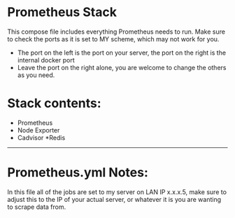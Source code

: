 # Prometheus Stack
This compose file includes everything Prometheus needs to run.
Make sure to check the ports as it is set to MY scheme, which may not work for you.
* The port on the left is the port on your server, the port on the right is the internal docker port
* Leave the port on the right alone, you are welcome to change the others as you need.

# Stack contents:
* Prometheus
* Node Exporter
* Cadvisor
*Redis

-------------------------------------
# Prometheus.yml Notes:
In this file all of the jobs are set to my server on LAN IP x.x.x.5, make sure to adjust this to the IP of your actual server, or whatever it is you are wanting to scrape data from. 
